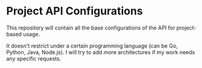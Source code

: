 # Project API Configurations

This repository will contain all the base configurations of the API for project-based usage.

It doesn't restrict under a certain programming language (can be Go, Python, Java, Node.js). I will try to add more architectures if my work needs any specific requests.

